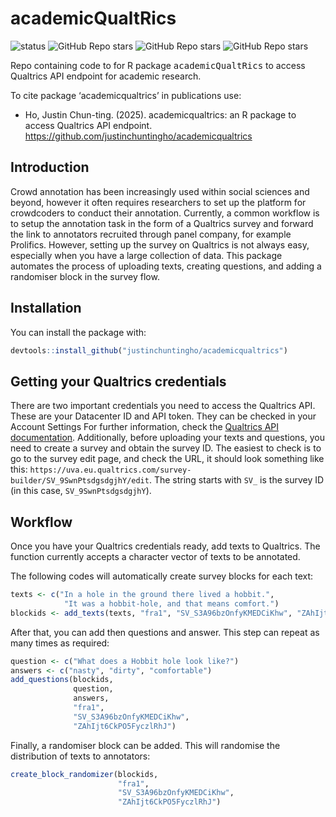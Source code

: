 # academicQualtRics

![status](https://img.shields.io/badge/status-pre_release-yellow)
![GitHub Repo stars](https://img.shields.io/github/stars/justinchuntingho/academicqualtrics)
![GitHub Repo stars](https://img.shields.io/github/forks/justinchuntingho/academicqualtrics)
![GitHub Repo stars](https://img.shields.io/github/watchers/justinchuntingho/academicqualtrics)


Repo containing code to for R package <tt>academicQualtRics</tt> to access Qualtrics API endpoint for academic research.

To cite package ‘academicqualtrics’ in publications use:
  - Ho, Justin Chun-ting. (2025). academicqualtrics: an R package to access Qualtrics API endpoint. https://github.com/justinchuntingho/academicqualtrics

## Introduction
Crowd annotation has been increasingly used within social sciences and beyond, however it often requires researchers to set up the platform for crowdcoders to conduct their annotation. Currently, a common workflow is to setup the annotation task in the form of a Qualtrics survey and forward the link to annotators recruited through panel company, for example Prolifics. However, setting up the survey on Qualtrics is not always easy, especially when you have a large collection of data. This package automates the process of uploading texts, creating questions, and adding a randomiser block in the survey flow.

## Installation

You can install the package with:
``` r
devtools::install_github("justinchuntingho/academicqualtrics")
```
## Getting your Qualtrics credentials
There are two important credentials you need to access the Qualtrics API. These are your Datacenter ID and API token. They can be checked in your Account Settings
For further information, check the [Qualtrics API documentation](https://api.qualtrics.com/). Additionally, before uploading your texts and questions, you need to create a survey and obtain the survey ID. The easiest to check is to go to the survey edit page, and check the URL, it should look something like this: `https://uva.eu.qualtrics.com/survey-builder/SV_9SwnPtsdgsdgjhY/edit`. The string starts with `SV_` is the survey ID (in this case, `SV_9SwnPtsdgsdgjhY`).

## Workflow
Once you have your Qualtrics credentials ready, add texts to Qualtrics. The function currently accepts a character vector of texts to be annotated.

The following codes will automatically create survey blocks for each text:
``` r
texts <- c("In a hole in the ground there lived a hobbit.",
            "It was a hobbit-hole, and that means comfort.")
blockids <- add_texts(texts, "fra1", "SV_S3A96bzOnfyKMEDCiKhw", "ZAhIjt6CkPO5FyczlRhJ")
```

After that, you can add then questions and answer. This step can repeat as many times as required:
``` r
question <- c("What does a Hobbit hole look like?")
answers <- c("nasty", "dirty", "comfortable")
add_questions(blockids,
              question,
              answers,
              "fra1",
              "SV_S3A96bzOnfyKMEDCiKhw",
              "ZAhIjt6CkPO5FyczlRhJ")
```

Finally, a randomiser block can be added. This will randomise the distribution of texts to annotators:
``` r
create_block_randomizer(blockids,
                        "fra1",
                        "SV_S3A96bzOnfyKMEDCiKhw",
                        "ZAhIjt6CkPO5FyczlRhJ")
```

